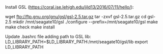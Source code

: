 

Install GSL (https://coral.ise.lehigh.edu/jild13/2016/07/11/hello/):

wget ftp://ftp.gnu.org/gnu/gsl/gsl-2.5.tar.gz
tar -zxvf gsl-2.5.tar.gz
cd gsl-2.5
mkdir /mnt/seagate10/gsl
./configure --prefix=/mnt/seagate10/gsl
make
make check
make install

Update .bashrc file adding path to GSL lib:
LD_LIBRARY_PATH=$LD_LIBRARY_PATH:/mnt/seagate10/gsl/lib
export LD_LIBRARY_PATH


